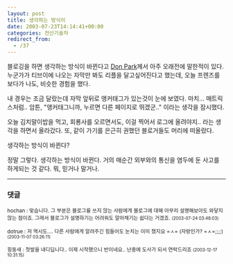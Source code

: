 ```yaml
---
layout: post
title: 생각하는 방식이
date: 2003-07-23T14:14:41+00:00
categories: 전산기술자
redirect_from:
  - /37
---
```


블로깅을 하면 생각하는 방식이 바뀐다고 <a href="http://www.docuverse.com/blog/donpark/2002/08/27.html#a2" target=bb>Don Park</a>께서 아주 오래전에 말한적이 있다. 누군가가 티브이에 나오는 자막만 봐도 리플을 달고싶어진다고 했는데, 오늘 프렌즈를 보다가 나도, 비슷한 경험을 했다.

내 경우는 조금 달랐는데 자막 앞뒤로 앵커태그가 있는것이 눈에 보였다. 마치... 매트릭스처럼.. 암튼, "앵커태그니까, 누르면 다른 페이지로 뛰겠군.." 이라는 생각을 잠시했다.

오늘 김치말이밥을 먹고, 회룡사를 오르면서도, 이걸 찍어서 로그에 올려야지.. 라는 생각을 하면서 올라갔다. 또, 같이 가기를 은근히 권했던 블로거들도 머리에 떠올랐다.

생각하는 방식이 바뀐다?

정말 그렇다. 생각하는 방식이 바뀐다. 거의 매순간 외부와의 통신을 염두에 둔 사고를 하게되는 것 같다. 뭐, 믿거나 말거나.

* * *

### 댓글



<!--- cmt:54 --->
<!--- mail: --->
<!--- parent:0 --->

<small class=comment>hochan : 맞습니다. 그 부분은 블로그를 쓰지 않는 사람에게 블로그에 대해 아무리 설명해보아도 와닿지 않는 점이죠. 그래서 블로그가 설명하기는 어려워도 알아채기는 쉽다는 거겠죠. <small>(2003-07-24 03:48:03)</small></small>


<!--- cmt:55 --->
<!--- mail: --->
<!--- parent:0 --->

<small class=comment>dotrue : 저 역시도.... 다른 사람에게 알려주긴 힘들어도 눈치는 이미 챘지요 =ㅅ= (자랑인가? =ㅅ=;;;;) <small>(2003-11-07 03:26:11)</small></small>


<!--- cmt:56 --->
<!--- mail: --->
<!--- parent:0 --->

<small class=comment>힝둥새 : 첫발을 내디딥니다.. 이제 시작했으니 반이네요..  난중에 도사가 되서 연락드리죠 <small>(2003-12-17 10:31:15)</small></small>

